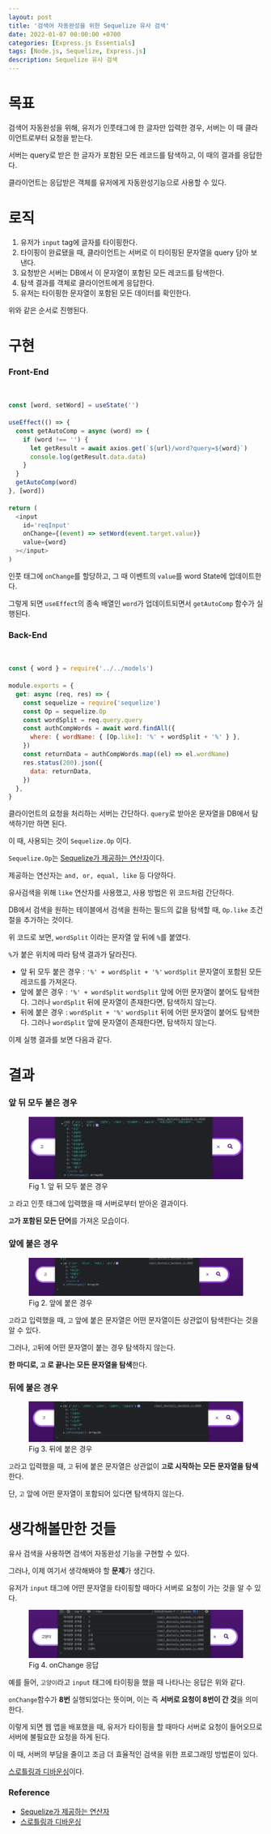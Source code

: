 ```yaml
---
layout: post
title: '검색어 자동완성을 위한 Sequelize 유사 검색'
date: 2022-01-07 00:00:00 +0700
categories: [Express.js Essentials]
tags: [Node.js, Sequelize, Express.js]
description: Sequelize 유사 검색
---
```


# 목표

검색어 자동완성을 위해, 유저가 인풋태그에 한 글자만 입력한 경우, 서버는 이 때 클라이언트로부터 요청을 받는다.

서버는 query로 받은 한 글자가 포함된 모든 레코드를 탐색하고, 이 때의 결과를 응답한다.

클라이언트는 응답받은 객체를 유저에게 자동완성기능으로 사용할 수 있다.

# 로직

1. 유저가 `input` tag에 글자를 타이핑한다.
2. 타이핑이 완료됐을 때, 클라이언트는 서버로 이 타이핑된 문자열을 query 담아 보낸다.
3. 요청받은 서버는 DB에서 이 문자열이 포함된 모든 레코드를 탐색한다.
4. 탐색 결과를 객체로 클라이언트에게 응답한다.
5. 유저는 타이핑한 문자열이 포함된 모든 데이터를 확인한다.

위와 같은 순서로 진행된다.

# 구현

### Front-End

<br>

```js
const [word, setWord] = useState('')

useEffect(() => {
  const getAutoComp = async (word) => {
    if (word !== '') {
      let getResult = await axios.get(`${url}/word?query=${word}`)
      console.log(getResult.data.data)
    }
  }
  getAutoComp(word)
}, [word])

return (
  <input
    id='reqInput'
    onChange={(event) => setWord(event.target.value)}
    value={word}
  ></input>
)
```

인풋 태그에 `onChange`를 할당하고, 그 때 이벤트의 `value`를 word State에 업데이트한다.

그렇게 되면 `useEffect`의 종속 배열인 `word`가 업데이트되면서 `getAutoComp` 함수가 실행된다.

### Back-End

<br>

```js
const { word } = require('../../models')

module.exports = {
  get: async (req, res) => {
    const sequelize = require('sequelize')
    const Op = sequelize.Op
    const wordSplit = req.query.query
    const authCompWords = await word.findAll({
      where: { wordName: { [Op.like]: '%' + wordSplit + '%' } },
    })
    const returnData = authCompWords.map((el) => el.wordName)
    res.status(200).json({
      data: returnData,
    })
  },
}
```

클라이언트의 요청을 처리하는 서버는 간단하다. `query`로 받아온 문자열을 DB에서 탐색하기만 하면 된다.

이 때, 사용되는 것이 `Sequelize.Op` 이다.

`Sequelize.Op`는 <a href="https://sequelize.org/master/manual/model-querying-basics.html#applying-where-clauses" target="_blank" rel="noopener">Sequelize가 제공하는 연산자</a>이다.

제공하는 연산자는 `and, or, equal, like` 등 다양하다.

유사검색을 위해 `like` 연산자를 사용했고, 사용 방법은 위 코드처럼 간단하다.

DB에서 검색을 원하는 테이블에서 검색을 원하는 필드의 값을 탐색할 때, `Op.like` 조건절을 추가하는 것이다.

위 코드로 보면, `wordSplit` 이라는 문자열 앞 뒤에 `%`를 붙였다.

`%`가 붙은 위치에 따라 탐색 결과가 달라진다.

- 앞 뒤 모두 붙은 경우 : `'%' + wordSplit + '%'`
  `wordSplit` 문자열이 포함된 모든 레코드를 가져온다.
- 앞에 붙은 경우 : `'%' + wordSplit`
  `wordSplit` 앞에 어떤 문자열이 붙어도 탐색한다. 그러나 `wordSplit` 뒤에 문자열이 존재한다면, 탐색하지 않는다.
- 뒤에 붙은 경우 : `wordSplit + '%'`
  `wordSplit` 뒤에 어떤 문자열이 붙어도 탐색한다. 그러나 `wordSplit` 앞에 문자열이 존재한다면, 탐색하지 않는다.

이제 실행 결과를 보면 다음과 같다.

# 결과

### 앞 뒤 모두 붙은 경우

<figure>
<img src="./../../images/node-sequelize-search.png" alt="node-sequelize-search">
<figcaption>Fig 1. 앞 뒤 모두 붙은 경우</figcaption>
</figure>

`고` 라고 인풋 태그에 입력했을 때 서버로부터 받아온 결과이다.

**`고`가 포함된 모든 단어**를 가져온 모습이다.

### 앞에 붙은 경우

<figure>
<img src="./../../images/node-sequelize-search2.png" alt="node-sequelize-search2">
<figcaption>Fig 2. 앞에 붙은 경우</figcaption>
</figure>

`고`라고 입력했을 때, `고` 앞에 붙은 문자열은 어떤 문자열이든 상관없이 탐색한다는 것을 알 수 있다.

그러나, `고`뒤에 어떤 문자열이 붙는 경우 탐색하지 않는다.

**한 마디로, `고` 로 끝나는 모든 문자열을 탐색**한다.

### 뒤에 붙은 경우

<figure>
<img src="./../../images/node-sequelize-search3.png" alt="node-sequelize-search3">
<figcaption>Fig 3. 뒤에 붙은 경우</figcaption>
</figure>

`고`라고 입력했을 때, `고` 뒤에 붙은 문자열은 상관없이 **`고`로 시작하는 모든 문자열을 탐색**한다.

단, `고` 앞에 어떤 문자열이 포함되어 있다면 탐색하지 않는다.

# 생각해볼만한 것들

유사 검색을 사용하면 검색어 자동완성 기능을 구현할 수 있다.

그러나, 이제 여기서 생각해봐야 할 **문제**가 생긴다.

유저가 `input` 태그에 어떤 문자열을 타이핑할 때마다 서버로 요청이 가는 것을 알 수 있다.

<figure>
<img src="./../../images/node-sequelize-search4.png" alt="node-sequelize-search4">
<figcaption>Fig 4. onChange 응답</figcaption>
</figure>

예를 들어, `고양이`라고 `input` 태그에 타이핑을 했을 때 나타나는 응답은 위와 같다.

`onChange`함수가 **8번** 실행되었다는 뜻이며, 이는 즉 **서버로 요청이 8번이 간 것**을 의미한다.

이렇게 되면 웹 앱을 배포했을 때, 유저가 타이핑을 할 때마다 서버로 요청이 들어오므로 서버에 불필요한 요청을 하게 된다.

이 때, 서버의 부담을 줄이고 조금 더 효율적인 검색을 위한 프로그래밍 방법론이 있다.

<a href="https://mniyunsu.github.io/js-throttle/" target="_blank" rel="noopener">스로틀링과 디바운싱</a>이다.

### Reference

- <a href="https://sequelize.org/master/manual/model-querying-basics.html#applying-where-clauses" target="_blank" rel="noopener">Sequelize가 제공하는 연산자</a>
- <a href="https://mniyunsu.github.io/js-throttle/" target="_blank" rel="noopener">스로틀링과 디바운싱</a>

